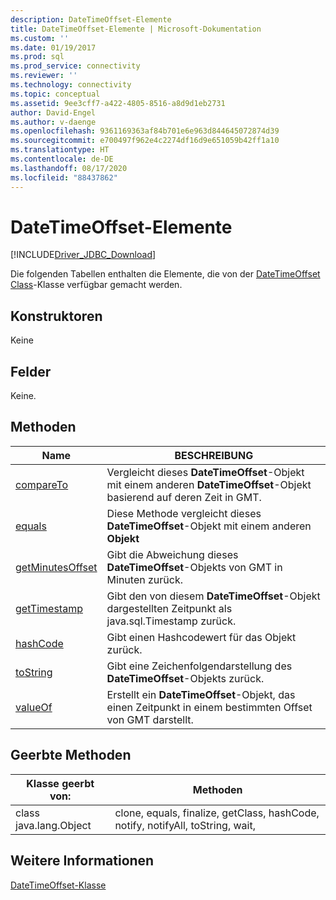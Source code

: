 ```yaml
---
description: DateTimeOffset-Elemente
title: DateTimeOffset-Elemente | Microsoft-Dokumentation
ms.custom: ''
ms.date: 01/19/2017
ms.prod: sql
ms.prod_service: connectivity
ms.reviewer: ''
ms.technology: connectivity
ms.topic: conceptual
ms.assetid: 9ee3cff7-a422-4805-8516-a8d9d1eb2731
author: David-Engel
ms.author: v-daenge
ms.openlocfilehash: 9361169363af84b701e6e963d844645072874d39
ms.sourcegitcommit: e700497f962e4c2274df16d9e651059b42ff1a10
ms.translationtype: HT
ms.contentlocale: de-DE
ms.lasthandoff: 08/17/2020
ms.locfileid: "88437862"
---
```

# <a name="datetimeoffset-members"></a>DateTimeOffset-Elemente
[!INCLUDE[Driver_JDBC_Download](../../../includes/driver_jdbc_download.md)]

  Die folgenden Tabellen enthalten die Elemente, die von der [DateTimeOffset Class](../../../connect/jdbc/reference/datetimeoffset-class.md)-Klasse verfügbar gemacht werden.  
  
## <a name="constructors"></a>Konstruktoren  
 Keine  
  
## <a name="fields"></a>Felder  
 Keine.  
  
## <a name="methods"></a>Methoden  
  
|Name|BESCHREIBUNG|  
|----------|-----------------|  
|[compareTo](../../../connect/jdbc/reference/compareto-method-datetimeoffset.md)|Vergleicht dieses **DateTimeOffset**-Objekt mit einem anderen **DateTimeOffset**-Objekt basierend auf deren Zeit in GMT.|  
|[equals](../../../connect/jdbc/reference/equals-method-datetimeoffset.md)|Diese Methode vergleicht dieses **DateTimeOffset**-Objekt mit einem anderen **Objekt**|  
|[getMinutesOffset](../../../connect/jdbc/reference/getminutesoffset-method-datetimeoffset.md)|Gibt die Abweichung dieses **DateTimeOffset**-Objekts von GMT in Minuten zurück.|  
|[getTimestamp](../../../connect/jdbc/reference/gettimestamp-method-datetimeoffset.md)|Gibt den von diesem **DateTimeOffset**-Objekt dargestellten Zeitpunkt als java.sql.Timestamp zurück.|  
|[hashCode](../../../connect/jdbc/reference/hashcode-method-datetimeoffset.md)|Gibt einen Hashcodewert für das Objekt zurück.|  
|[toString](../../../connect/jdbc/reference/tostring-method-datetimeoffset.md)|Gibt eine Zeichenfolgendarstellung des **DateTimeOffset**-Objekts zurück.|  
|[valueOf](../../../connect/jdbc/reference/valueof-method-datetimeoffset.md)|Erstellt ein **DateTimeOffset**-Objekt, das einen Zeitpunkt in einem bestimmten Offset von GMT darstellt.|  
  
## <a name="inherited-methods"></a>Geerbte Methoden  
  
|Klasse geerbt von:|Methoden|  
|---------------------------|-------------|  
|class java.lang.Object|clone, equals, finalize, getClass, hashCode, notify, notifyAll, toString, wait,|  
  
## <a name="see-also"></a>Weitere Informationen  
 [DateTimeOffset-Klasse](../../../connect/jdbc/reference/datetimeoffset-class.md)  
  
  
